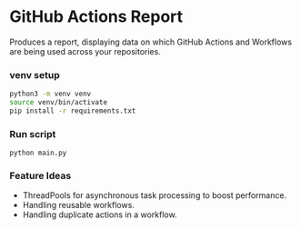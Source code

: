 # GitHub Actions Report
Produces a report, displaying data on which GitHub Actions and Workflows are being used across your repositories.

### venv setup 

```bash
python3 -m venv venv
source venv/bin/activate
pip install -r requirements.txt
```

### Run script
 
 `python main.py `

 ### Feature Ideas
 - ThreadPools for asynchronous task processing to boost performance.
 - Handling reusable workflows.
 - Handling duplicate actions in a workflow.